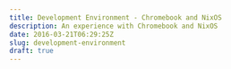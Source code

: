 ```yaml
---
title: Development Environment - Chromebook and NixOS
description: An experience with Chromebook and NixOS
date: 2016-03-21T06:29:25Z
slug: development-environment
draft: true
---
```

